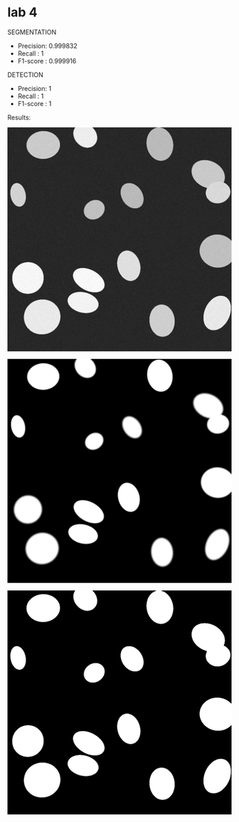 # lab 4

SEGMENTATION
* Precision: 0.999832
* Recall   : 1
* F1-score : 0.999916

DETECTION
* Precision: 1
* Recall   : 1
* F1-score : 1

Results:

![image 1](../../output/out.png)

![image 2](../../output/out_gt.png)

![image 3](../../output/out_mask.png)
